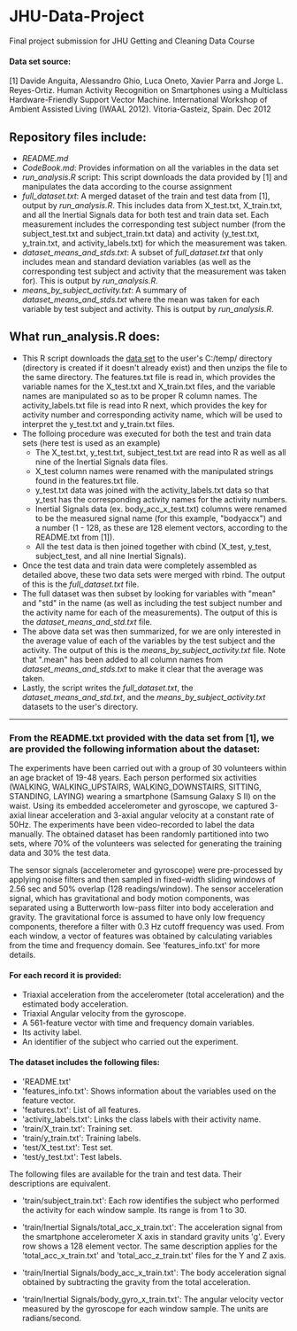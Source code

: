 # JHU-Data-Project
Final project submission for JHU Getting and Cleaning Data Course

#### Data set source:
[1] Davide Anguita, Alessandro Ghio, Luca Oneto, Xavier Parra and Jorge L. Reyes-Ortiz. Human Activity Recognition on Smartphones using a Multiclass Hardware-Friendly Support Vector Machine. International Workshop of Ambient Assisted Living (IWAAL 2012). Vitoria-Gasteiz, Spain. Dec 2012

## Repository files include:
- _README.md_
- _CodeBook.md_: Provides information on all the variables in the data set
- _run_analysis.R_ script: This script downloads the data provided by [1] and manipulates the data according to the course assignment
- _full_dataset.txt_: A merged dataset of the train and test data from [1], output by _run_analysis.R_. This includes data from X_test.txt, X_train.txt, and all the Inertial Signals data for both test and train data set. Each measurement includes the corresponding test subject number (from the subject_test.txt and subject_train.txt data) and activity (y_test.txt, y_train.txt, and activity_labels.txt) for which the measurement was taken.
- _dataset_means_and_stds.txt_: A subset of _full_dataset.txt_ that only includes mean and standard deviation variables (as well as the corresponding test subject and activity that the measurement was taken for). This is output by _run_analysis.R_.
- _means_by_subject_activity.txt_: A summary of _dataset_means_and_stds.txt_ where the mean was taken for each variable by test subject and activity. This is output by _run_analysis.R_. 

## What run_analysis.R does:
- This R script downloads the [data set](https://d396qusza40orc.cloudfront.net/getdata%2Fprojectfiles%2FUCI%20HAR%20Dataset.zip) to the user's C:/temp/ directory (directory is created if it doesn't already exist) and then unzips the file to the same directory. The features.txt file is read in, which provides the variable names for the X_test.txt and X_train.txt files, and the variable names are manipulated so as to be proper R column names. The activity_labels.txt file is read into R next, which provides the key for activity number and corresponding activity name, which will be used to interpret the y_test.txt and y_train.txt files. 
- The folloing procedure was executed for both the test and train data sets (here test is used as an example)
  + The X_test.txt, y_test.txt, subject_test.txt are read into R as well as all nine of the Inertial Signals data files. 
  + X_test column names were renamed with the manipulated strings found in the features.txt file.
  + y_test.txt data was joined with the activity_labels.txt data so that y_test has the corresponding activity names for the activity numbers. 
  + Inertial Signals data (ex. body_acc_x_test.txt) columns were renamed to be the measured signal name (for this example, "bodyaccx") and a number (1 - 128, as these are 128 element vectors, according to the README.txt from [1]).
  + All the test data is then joined together with cbind (X_test, y_test, subject_test, and all nine Inertial Signals).
- Once the test data and train data were completely assembled as detailed above, these two data sets were merged with rbind. The output of this is the _full_dataset.txt_ file.
- The full dataset was then subset by looking for variables with "mean" and "std" in the name (as well as including the test subject number and the activity name for each of the measurements). The output of this is the _dataset_means_and_std.txt_ file.
- The above data set was then summarized, for we are only interested in the average value of each of the variables by the test subject and the activity. The output of this is the _means_by_subject_activity.txt_ file. Note that ".mean" has been added to all column names from _dataset_means_and_stds.txt_ to make it clear that the average was taken.
- Lastly, the script writes the _full_dataset.txt_, the _dataset_means_and_std.txt_, and the _means_by_subject_activity.txt_ datasets to the user's directory.

***

### From the README.txt provided with the data set from [1], we are provided the following information about the dataset:

The experiments have been carried out with a group of 30 volunteers within an age bracket of 19-48 years. Each person performed six activities (WALKING, WALKING_UPSTAIRS, WALKING_DOWNSTAIRS, SITTING, STANDING, LAYING) wearing a smartphone (Samsung Galaxy S II) on the waist. Using its embedded accelerometer and gyroscope, we captured 3-axial linear acceleration and 3-axial angular velocity at a constant rate of 50Hz. The experiments have been video-recorded to label the data manually. The obtained dataset has been randomly partitioned into two sets, where 70% of the volunteers was selected for generating the training data and 30% the test data. 

The sensor signals (accelerometer and gyroscope) were pre-processed by applying noise filters and then sampled in fixed-width sliding windows of 2.56 sec and 50% overlap (128 readings/window). The sensor acceleration signal, which has gravitational and body motion components, was separated using a Butterworth low-pass filter into body acceleration and gravity. The gravitational force is assumed to have only low frequency components, therefore a filter with 0.3 Hz cutoff frequency was used. From each window, a vector of features was obtained by calculating variables from the time and frequency domain. See 'features_info.txt' for more details. 

#### For each record it is provided:

- Triaxial acceleration from the accelerometer (total acceleration) and the estimated body acceleration.
- Triaxial Angular velocity from the gyroscope. 
- A 561-feature vector with time and frequency domain variables. 
- Its activity label. 
- An identifier of the subject who carried out the experiment.

#### The dataset includes the following files:

- 'README.txt'
- 'features_info.txt': Shows information about the variables used on the feature vector.
- 'features.txt': List of all features.
- 'activity_labels.txt': Links the class labels with their activity name.
- 'train/X_train.txt': Training set.
- 'train/y_train.txt': Training labels.
- 'test/X_test.txt': Test set.
- 'test/y_test.txt': Test labels.

The following files are available for the train and test data. Their descriptions are equivalent. 

- 'train/subject_train.txt': Each row identifies the subject who performed the activity for each window sample. Its range is from 1 to 30. 

- 'train/Inertial Signals/total_acc_x_train.txt': The acceleration signal from the smartphone accelerometer X axis in standard gravity units 'g'. Every row shows a 128 element vector. The same description applies for the 'total_acc_x_train.txt' and 'total_acc_z_train.txt' files for the Y and Z axis. 

- 'train/Inertial Signals/body_acc_x_train.txt': The body acceleration signal obtained by subtracting the gravity from the total acceleration. 

- 'train/Inertial Signals/body_gyro_x_train.txt': The angular velocity vector measured by the gyroscope for each window sample. The units are radians/second. 
